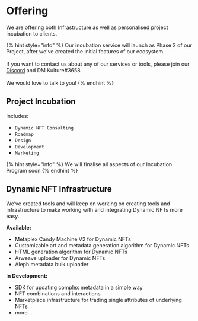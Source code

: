 # Offering

We are offering both Infrastructure as well as personalised project incubation to clients.

{% hint style="info" %}
Our incubation service will launch as Phase 2 of our Project, after we've created the initial features of our ecosystem.\
\
If you want to contact us about any of our services or tools, please join our [Discord](https://discord.gg/HD47gtsGCu) and DM Kulture#3658\
\
We would love to talk to you!
{% endhint %}

## Project Incubation

Includes:

* `Dynamic NFT Consulting`
* `Roadmap`
* `Design`
* `Development`
* `Marketing`

{% hint style="info" %}
We will finalise all aspects of our Incubation Program soon
{% endhint %}

## Dynamic NFT Infrastructure

We’ve created tools and will keep on working on creating tools and infrastructure to make working with and integrating Dynamic NFTs more easy.



**Available:**

* Metaplex Candy Machine V2 for Dynamic NFTs
* Customizable art and metadata generation algorithm for Dynamic NFTs
* HTML generation algorithm for Dynamic NFTs
* Arweave uploader for Dynamic NFTs
* Aleph metadata bulk uploader

I**n Development:**

* SDK for updating complex metadata in a simple way
* NFT combinations and interactions
* Marketplace infrastructure for trading single attributes of underlying NFTs
* more...
